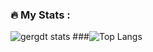 
<!--
### Hi there 👋
**gergdt/gergdt** is a ✨ _special_ ✨ repository because its `README.md` (this file) appears on your GitHub profile.

Here are some ideas to get you started:

- 🔭 I’m currently working on ...
- 🌱 I’m currently learning ...
- 👯 I’m looking to collaborate on ...
- 🤔 I’m looking for help with ...
- 💬 Ask me about ...
- 📫 How to reach me: ...
- 😄 Pronouns: ...
- ⚡ Fun fact: ...
-->

### :fire: My Stats :

![gergdt stats](https://github-readme-stats.vercel.app/api?username=gergdt&show_icons=true&hide_border=true&theme=dark)
###![Top Langs](https://github-readme-stats.vercel.app/api/top-langs/?username=gergdt&layout=compact&theme=dark&hide_border=true)
